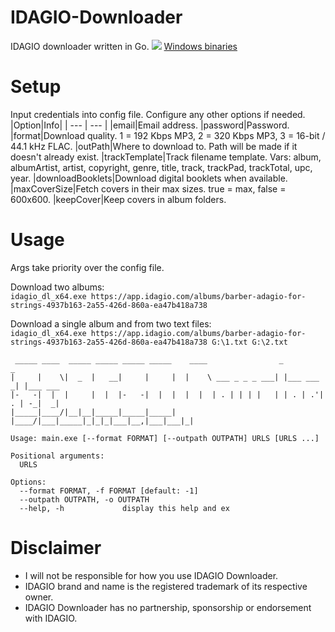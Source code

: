 # IDAGIO-Downloader
IDAGIO downloader written in Go.
![](https://i.imgur.com/GW1IQla.png)
[Windows binaries](https://github.com/Sorrow446/IDAGIO-Downloader/releases)

# Setup
Input credentials into config file.
Configure any other options if needed.
|Option|Info|
| --- | --- |
|email|Email address.
|password|Password.
|format|Download quality. 1 = 192 Kbps MP3, 2 = 320 Kbps MP3, 3 = 16-bit / 44.1 kHz FLAC.
|outPath|Where to download to. Path will be made if it doesn't already exist.
|trackTemplate|Track filename template. Vars: album, albumArtist, artist, copyright, genre, title, track, trackPad, trackTotal, upc, year.
|downloadBooklets|Download digital booklets when available.
|maxCoverSize|Fetch covers in their max sizes. true = max, false = 600x600.
|keepCover|Keep covers in album folders.

# Usage
Args take priority over the config file.

Download two albums:   
`idagio_dl_x64.exe https://app.idagio.com/albums/barber-adagio-for-strings-4937b163-2a55-426d-860a-ea47b418a738 `

Download a single album and from two text files:   
`idagio_dl_x64.exe https://app.idagio.com/albums/barber-adagio-for-strings-4937b163-2a55-426d-860a-ea47b418a738 G:\1.txt G:\2.txt`

```
 _____ ____  _____ _____ _____ _____    ____                _           _
|     |    \|  _  |   __|     |     |  |    \ ___ _ _ _ ___| |___ ___ _| |___ ___
|-   -|  |  |     |  |  |-   -|  |  |  |  |  | . | | | |   | | . | .'| . | -_|  _|
|_____|____/|__|__|_____|_____|_____|  |____/|___|_____|_|_|_|___|__,|___|___|_|

Usage: main.exe [--format FORMAT] [--outpath OUTPATH] URLS [URLS ...]

Positional arguments:
  URLS

Options:
  --format FORMAT, -f FORMAT [default: -1]
  --outpath OUTPATH, -o OUTPATH
  --help, -h             display this help and ex
  ```
  
# Disclaimer
- I will not be responsible for how you use IDAGIO Downloader.    
- IDAGIO brand and name is the registered trademark of its respective owner.    
- IDAGIO Downloader has no partnership, sponsorship or endorsement with IDAGIO.
